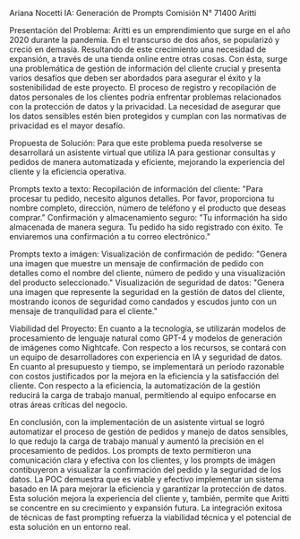 Ariana Nocetti
IA: Generación de Prompts
Comisión N° 71400
Aritti


Presentación del Problema: 
Aritti es un emprendimiento que surge en el año 2020 durante la pandemia. En el transcurso de dos años, se popularizó y creció en demasía. Resultando de este crecimiento una necesidad de expansión, a través de una tienda online entre otras cosas. Con ésta, surge una problemática de gestión de información del cliente crucial y presenta varios desafíos que deben ser abordados para asegurar el éxito y la sostenibilidad de este proyecto. 
El proceso de registro y recopilación de datos personales de los clientes podría enfrentar problemas relacionados con la protección de datos y la privacidad. La necesidad de asegurar que los datos sensibles estén bien protegidos y cumplan con las normativas de privacidad es el mayor desafío. 

Propuesta de Solución:
Para que este problema pueda resolverse se desarrollará un asistente virtual que utiliza IA para gestionar consultas y pedidos de manera automatizada y eficiente, mejorando la experiencia del cliente y la eficiencia operativa.

Prompts texto a texto: 
Recopilación de información del cliente: 
"Para procesar tu pedido, necesito algunos detalles. Por favor, proporciona tu nombre completo, dirección, número de teléfono y el producto que deseas comprar."
Confirmación y almacenamiento seguro: 
"Tu información ha sido almacenada de manera segura. Tu pedido ha sido registrado con éxito. Te enviaremos una confirmación a tu correo electrónico."

Prompts texto a imágen: 
Visualización de confirmación de pedido:
"Genera una imagen que muestre un mensaje de confirmación de pedido con detalles como el nombre del cliente, número de pedido y una visualización del producto seleccionado."
Visualización de seguridad de datos:
"Genera una imagen que represente la seguridad en la gestión de datos del cliente, mostrando íconos de seguridad como candados y escudos junto con un mensaje de tranquilidad para el cliente."

Viabilidad del Proyecto:
En cuanto a la tecnología, se utilizarán modelos de procesamiento de lenguaje natural como GPT-4 y modelos de generación de imágenes como Nightcafe.
Con respecto a los recursos, se contará con un equipo de desarrolladores con experiencia en IA y seguridad de datos. 
En cuanto al presupuesto y tiempo, se implementará un período razonable con costos justificados por la mejora en la eficiencia y la satisfacción del cliente.
Con respecto a la eficiencia, la automatización de la gestión reducirá la carga de trabajo manual, permitiendo al equipo enfocarse en otras áreas críticas del negocio. 


En conclusión, con la implementación de un asistente virtual se logró automatizar el proceso de gestión de pedidos y manejo de datos sensibles, lo que redujo la carga de trabajo manual y aumentó la precisión en el procesamiento de pedidos. Los prompts de texto permitieron una comunicación clara y efectiva con los clientes, y los prompts de imágen contibuyeron a visualizar la confirmación del pedido y la seguridad de los datos.
La POC demuestra que es viable y efectivo implementar un sistema basado en IA para mejorar la eficiencia y garantizar la protección de datos. Esta solución mejora la experiencia del cliente y, también, permite que Aritti se concentre en su crecimiento y expansión futura. La integración exitosa de técnicas de fast prompting refuerza la viabilidad técnica y el potencial de esta solución en un entorno real.
